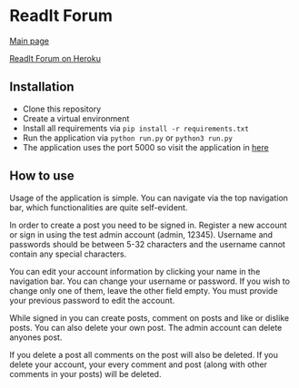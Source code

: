 # ReadIt Forum
[Main page](https://github.com/porrasm/tsoha-2019)

[ReadIt Forum on Heroku](https://readit-forum.herokuapp.com/)

## Installation

- Clone this repository
- Create a virtual environment
- Install all requirements via `pip install -r requirements.txt`
- Run the application via `python run.py` or `python3 run.py`
- The application uses the port 5000 so visit the application in [here](localhost:5000)

## How to use

Usage of the application is simple. You can navigate via the top navigation bar, which functionalities are quite self-evident.

In order to create a post you need to be signed in. Register a new account or sign in using the test admin account (admin, 12345). Username and passwords should be between 5-32 characters and the username cannot contain any special characters.

You can edit your account information by clicking your name in the navigation bar. You can change your username or password. If you wish to change only one of them, leave the other field empty. You must provide your previous password to edit the account.

While signed in you can create posts, comment on posts and like or dislike posts. You can also delete your own post. The admin account can delete anyones post.

If you delete a post all comments on the post will also be deleted. If you delete your account, your every comment and post (along with other comments in your posts) will be deleted.
